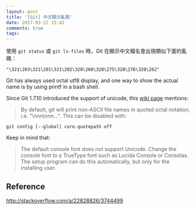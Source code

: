 ```yaml
---
layout: post
title: '[Git] 中文顯示亂碼'
date: 2017-03-22 15:41
comments: true
tags: 
---
```

使用 `git status` 或 `git ls-files` 時，Git 在顯示中文檔名會出現類似下面的亂碼：

`"\321\203\321\201\321\202\320\260\320\275\320\276\320\262"`


Git has always used octal utf8 display, and one way to show the actual name is by using printf in a bash shell.

Since Git 1.7.10 introduced the support of unicode, this [wiki page](https://github.com/msysgit/msysgit/wiki/Git-for-Windows-Unicode-Support) mentions:

> By default, git will print non-ASCII file names in quoted octal notation, i.e. "\nnn\nnn...". This can be disabled with:

```
git config [--global] core.quotepath off
```

Keep in mind that:

> The default console font does not support Unicode. Change the console font to a TrueType font such as Lucida Console or Consolas.
> The setup program can do this automatically, but only for the installing user.

## Reference

http://stackoverflow.com/a/22828826/3744499
